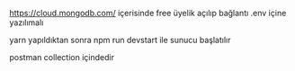 https://cloud.mongodb.com/ içerisinde free üyelik açılıp bağlantı .env içine yazılımalı

yarn yapıldıktan sonra npm run devstart ile sunucu başlatılır

postman collection içindedir
